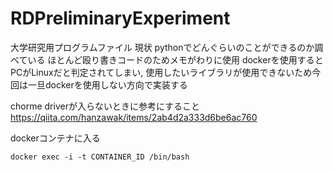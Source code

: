 # RDPreliminaryExperiment
大学研究用プログラムファイル
現状
pythonでどんぐらいのことができるのか調べている
ほとんど殴り書きコードのためメモがわりに使用
dockerを使用するとPCがLinuxだと判定されてしまい, 使用したいライブラリが使用できないため今回は一旦dockerを使用しない方向で実装する

chorme driverが入らないときに参考にすること
https://qiita.com/hanzawak/items/2ab4d2a333d6be6ac760

dockerコンテナに入る
```
docker exec -i -t CONTAINER_ID /bin/bash
```
